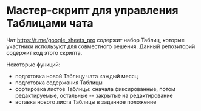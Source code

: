 # Мастер-скрипт для управления Таблицами чата

Чат https://t.me/google_sheets_pro содержит набор Таблиц, которые участники используют для совместного решения. Данный репозиторий содержит код этого скрипта.

Некоторые функций:

* подготовка новой Таблицу чата каждый месяц
* подготовка содержания Таблицы
* сортировка листов Таблицы: сначала фиксированные, потом редактируемые, остальные -- закрытые на редактирование
* вставка нового листа Таблицы в заданное положение
